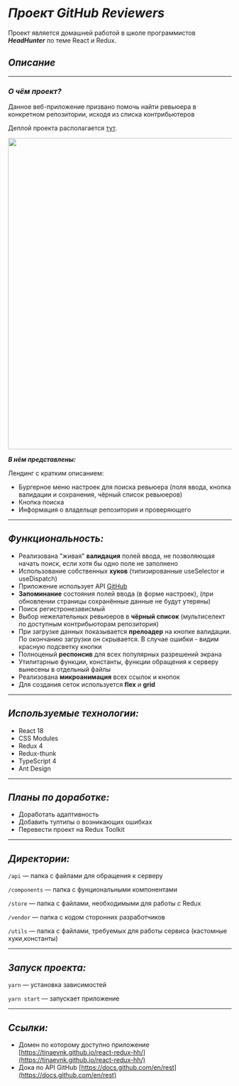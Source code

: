# ***Проект GitHub Reviewers***
Проект является домашней работой в школе программистов ***HeadHunter*** по теме React и Redux.
## *Описание*
----
### ***О чём проект?***

Данное веб-приложение призвано помочь найти ревьюера в конкретном репозитории, исходя из списка контрибьютеров

Деплой проекта располагается [тут](https://tinaevnk.github.io/react-redux-hh/).

<p align="center"><a href="https://tinaevnk.github.io/react-redux-hh/" target="_blank"><img src="https://sun9-46.userapi.com/impg/6cLy8vBsvkkWKnHcb5bausu-wDQB99w9FPQTIA/oWM9xMCNMO8.jpg?size=1392x685&quality=96&sign=f5f5596cea85a09433972220f8d0393f&type=album" width="700px"></a></p>

***В нём представлены:***

Лендинг c кратким описанием:
  + Бургерное меню настроек для поиска ревьюера (поля ввода, кнопка валидации и сохранения, чёрный список ревьюеров)
  + Кнопка поиcка
  + Информация о владельце репозитория и проверяющего

---
## *Функциональность:*
* Реализована "живая" **валидация** полей ввода, не позволяющая начать поиск, если хотя бы одно поле не заполнено
* Использование собственных **хуков** (типизированные useSelector и useDispatch)
* Приложение использует API [GitHub](https://docs.github.com/en/rest)
* **Запоминание** состояния полей ввода (в форме настроек), (при обновлении страницы сохранённые данные не будут утеряны)
* Поиск регистронезависмый
* Выбор нежелательных ревьюеров в **чёрный список** (мультиселект по доступным контрибьюторам репозитория)
* При загрузке данных показывается **прелоадер** на кнопке валидации. По окончанию загрузки он скрывается. В случае ошибки - видим красную подсветку кнопки
* Полноценый **респонсив** для всех популярных разрешений экрана
* Утилитарные функции, константы, функции обращения к серверу вынесены в отдельный файлы
* Реализована **микроанимация** всех ссылок и кнопок
* Для создания сеток используется **flex** и **grid**

---
## *Используемые технологии:*

* React 18
* CSS Modules
* Redux 4
* Redux-thunk
* TypeScript 4
* Ant Design
---
## *Планы по доработке:*
* Доработать адаптивность
* Добавить тултипы о возникающих ошибках
* Перевести проект на Redux Toolkit
---
## *Директории:*

`/api` — папка с файлами для обращения к серверу

`/components` — папка с фунциональными компонентами

`/store` — папка c файлами, необходимыми для работы с Redux

`/vendor` — папка с кодом сторонних разработчиков

`/utils` — папка с файлами, требуемых для работы сервиса (кастомные хуки,константы)

---
## *Запуск проекта:*
`yarn` — установка зависимостей

`yarn start` — запускает приложение

---
## *Ссылки:*

* Домен по которому доступно приложение [https://tinaevnk.github.io/react-redux-hh/](https://tinaevnk.github.io/react-redux-hh/)
* Дока по API GitHub [https://docs.github.com/en/rest](https://docs.github.com/en/rest)